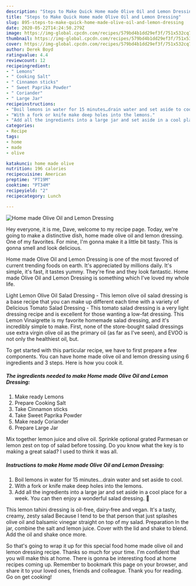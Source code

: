 ```yaml
---
description: "Steps to Make Quick Home made Olive Oil and Lemon Dressing"
title: "Steps to Make Quick Home made Olive Oil and Lemon Dressing"
slug: 895-steps-to-make-quick-home-made-olive-oil-and-lemon-dressing
date: 2020-05-22T14:24:50.279Z
image: https://img-global.cpcdn.com/recipes/579bd4b1dd29ef3f/751x532cq70/home-made-olive-oil-and-lemon-dressing-recipe-main-photo.jpg
thumbnail: https://img-global.cpcdn.com/recipes/579bd4b1dd29ef3f/751x532cq70/home-made-olive-oil-and-lemon-dressing-recipe-main-photo.jpg
cover: https://img-global.cpcdn.com/recipes/579bd4b1dd29ef3f/751x532cq70/home-made-olive-oil-and-lemon-dressing-recipe-main-photo.jpg
author: Derek Boyd
ratingvalue: 4.4
reviewcount: 12
recipeingredient:
- " Lemons"
- " Cooking Salt"
- " Cinnamon sticks"
- " Sweet Paprika Powder"
- " Coriander"
- " Large Jar"
recipeinstructions:
- "Boil lemons in water for 15 minutes…drain water and set aside to cool."
- "With a fork or knife make deep holes into the lemons."
- "Add all the ingredients into a large jar and set aside in a cool place for a week. You can then enjoy a wonderful salad dressing. 🙂"
categories:
- Recipe
tags:
- home
- made
- olive

katakunci: home made olive 
nutrition: 196 calories
recipecuisine: American
preptime: "PT19M"
cooktime: "PT34M"
recipeyield: "2"
recipecategory: Lunch

---
```



![Home made Olive Oil and Lemon Dressing](https://img-global.cpcdn.com/recipes/579bd4b1dd29ef3f/751x532cq70/home-made-olive-oil-and-lemon-dressing-recipe-main-photo.jpg)

Hey everyone, it is me, Dave, welcome to my recipe page. Today, we're going to make a distinctive dish, home made olive oil and lemon dressing. One of my favorites. For mine, I'm gonna make it a little bit tasty. This is gonna smell and look delicious.

Home made Olive Oil and Lemon Dressing is one of the most favored of current trending foods on earth. It's appreciated by millions daily. It's simple, it's fast, it tastes yummy. They're fine and they look fantastic. Home made Olive Oil and Lemon Dressing is something which I've loved my whole life.

Light Lemon Olive Oil Salad Dressing - This lemon olive oil salad dressing is a base recipe that you can make up different each time with a variety of Delicious Tomato Salad Dressing - This tomato salad dressing is a very light dressing recipe and is excellent for those wanting a low-fat dressing. This Lemon Vinaigrette is my favorite homemade salad dressing, and it&#39;s incredibly simple to make. First, none of the store-bought salad dressings use extra virgin olive oil as the primary oil (as far as I&#39;ve seen), and EVOO is not only the healthiest oil, but.


To get started with this particular recipe, we have to first prepare a few components. You can have home made olive oil and lemon dressing using 6 ingredients and 3 steps. Here is how you cook it.

<!--inarticleads1-->

##### The ingredients needed to make Home made Olive Oil and Lemon Dressing:

1. Make ready  Lemons
1. Prepare  Cooking Salt
1. Take  Cinnamon sticks
1. Take  Sweet Paprika Powder
1. Make ready  Coriander
1. Prepare  Large Jar


Mix together lemon juice and olive oil. Sprinkle optional grated Parmesan or lemon zest on top of salad before tossing. Do you know what the key is to making a great salad? I used to think it was all. 

<!--inarticleads2-->

##### Instructions to make Home made Olive Oil and Lemon Dressing:

1. Boil lemons in water for 15 minutes…drain water and set aside to cool.
1. With a fork or knife make deep holes into the lemons.
1. Add all the ingredients into a large jar and set aside in a cool place for a week. You can then enjoy a wonderful salad dressing. 🙂


This lemon tahini dressing is oil-free, dairy-free and vegan. It&#39;s a tasty, creamy, zesty salad Because I tend to be that person that just splashes olive oil and balsamic vinegar straight on top of my salad. Preparation In the jar, combine the salt and lemon juice. Cover with the lid and shake to blend. Add the oil and shake once more. 

So that's going to wrap it up for this special food home made olive oil and lemon dressing recipe. Thanks so much for your time. I'm confident that you will make this at home. There is gonna be interesting food at home recipes coming up. Remember to bookmark this page on your browser, and share it to your loved ones, friends and colleague. Thank you for reading. Go on get cooking!
